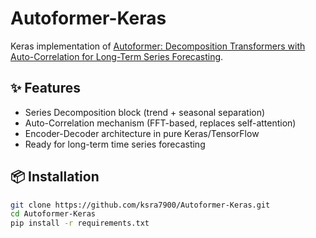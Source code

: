 # Autoformer-Keras

Keras implementation of [Autoformer: Decomposition Transformers with Auto-Correlation for Long-Term Series Forecasting](https://arxiv.org/abs/2106.13008).

## ✨ Features
- Series Decomposition block (trend + seasonal separation)
- Auto-Correlation mechanism (FFT-based, replaces self-attention)
- Encoder-Decoder architecture in pure Keras/TensorFlow
- Ready for long-term time series forecasting

## 📦 Installation
```bash
git clone https://github.com/ksra7900/Autoformer-Keras.git
cd Autoformer-Keras
pip install -r requirements.txt
```
